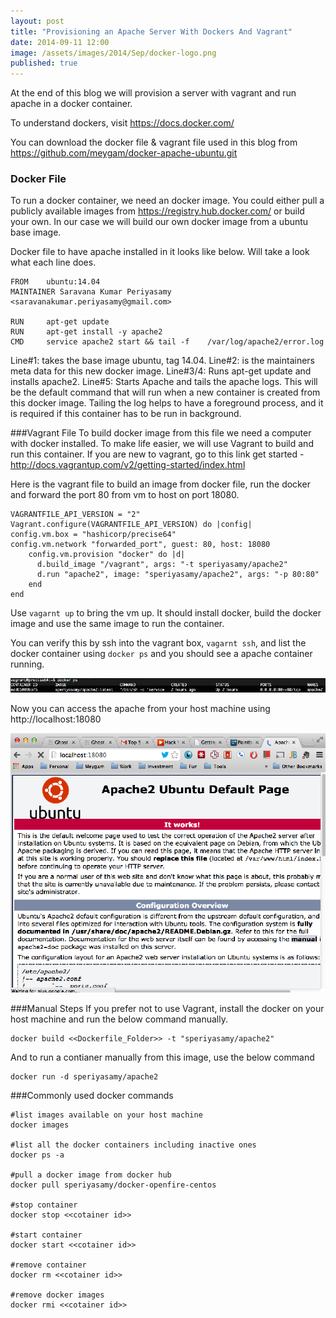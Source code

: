 ```yaml
---
layout: post
title: "Provisioning an Apache Server With Dockers And Vagrant"
date: 2014-09-11 12:00
image: /assets/images/2014/Sep/docker-logo.png
published: true
---
```

At the end of this blog we will provision a server with vagrant and run apache in a docker container.

<!--more-->

To understand dockers, visit https://docs.docker.com/

You can download the docker file & vagrant file used in this blog from https://github.com/meygam/docker-apache-ubuntu.git

### Docker File
To run a docker container, we need an docker image. You could either pull a publicly available images from https://registry.hub.docker.com/ or build your own. In our case we will build our own docker image from a ubuntu base image.

Docker file to have apache installed in it looks like below. Will take a look what each line does.

```
FROM    ubuntu:14.04
MAINTAINER Saravana Kumar Periyasamy <saravanakumar.periyasamy@gmail.com>

RUN     apt-get update
RUN     apt-get install -y apache2
CMD     service apache2 start && tail -f 	/var/log/apache2/error.log
```

Line#1: takes the base image ubuntu, tag 14.04.
Line#2: is the maintainers meta data for this new docker image.
Line#3/4: Runs apt-get update and installs apache2.
Line#5: Starts Apache and tails the apache logs. This will be the default command that will run when a new container is created from this docker image. Tailing the log helps to have a foreground process, and it is required if this container has to be run in background.

###Vagrant File
To build docker image from this file we need a computer with docker installed. To make life easier, we will use Vagrant to build and run this container. If you are new to vagrant, go to this link get started - http://docs.vagrantup.com/v2/getting-started/index.html

Here is the vagrant file to build an image from docker file, run the docker and forward the port 80 from vm to host on port 18080.

```
VAGRANTFILE_API_VERSION = "2"
Vagrant.configure(VAGRANTFILE_API_VERSION) do |config|
config.vm.box = "hashicorp/precise64"
config.vm.network "forwarded_port", guest: 80, host: 18080
	config.vm.provision "docker" do |d|
	  d.build_image "/vagrant", args: "-t speriyasamy/apache2"
	  d.run "apache2", image: "speriyasamy/apache2", args: "-p 80:80"
	end
end
```

Use `vagarnt up` to bring the vm up. It should install docker, build the docker image and use the same image to run the container.

You can verify this by ssh into the vagrant box, `vagarnt ssh`, and list the docker container using `docker ps` and you should see a apache container running.

![Docker Screenshot](/assets/images/2014/Sep/docker.png)

Now you can access the apache from your host machine using http://localhost:18080

![Apache Screenshot](/assets/images/2014/Sep/apache.png)


###Manual Steps
If you prefer not to use Vagrant, install the docker on your host machine and run the below command manually.

	docker build <<Dockerfile_Folder>> -t "speriyasamy/apache2"

And to run a contianer manually from this image, use the below command

	docker run -d speriyasamy/apache2
    
###Commonly used docker commands

	#list images available on your host machine 
	docker images
    
    #list all the docker containers including inactive ones
    docker ps -a
    
    #pull a docker image from docker hub
    docker pull speriyasamy/docker-openfire-centos
    
    #stop container
    docker stop <<cotainer id>>
    
    #start container
    docker start <<cotainer id>>
    
    #remove container
    docker rm <<cotainer id>>
    
    #remove docker images
    docker rmi <<cotainer id>>
    
